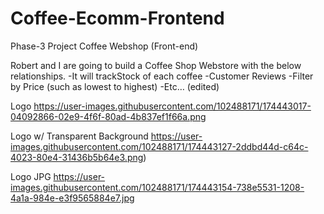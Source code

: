 # Coffee-Ecomm-Frontend
Phase-3 Project Coffee Webshop (Front-end)

Robert and I are going to build a Coffee Shop Webstore with the below relationships. -It will trackStock of each coffee -Customer Reviews -Filter by Price (such as lowest to highest) -Etc… (edited)

Logo https://user-images.githubusercontent.com/102488171/174443017-04092866-02e9-4f6f-80ad-4b837ef1f66a.png

Logo w/ Transparent Background https://user-images.githubusercontent.com/102488171/174443127-2ddbd44d-c64c-4023-80e4-31436b5b64e3.png)

Logo JPG https://user-images.githubusercontent.com/102488171/174443154-738e5531-1208-4a1a-984e-e3f9565884e7.jpg

